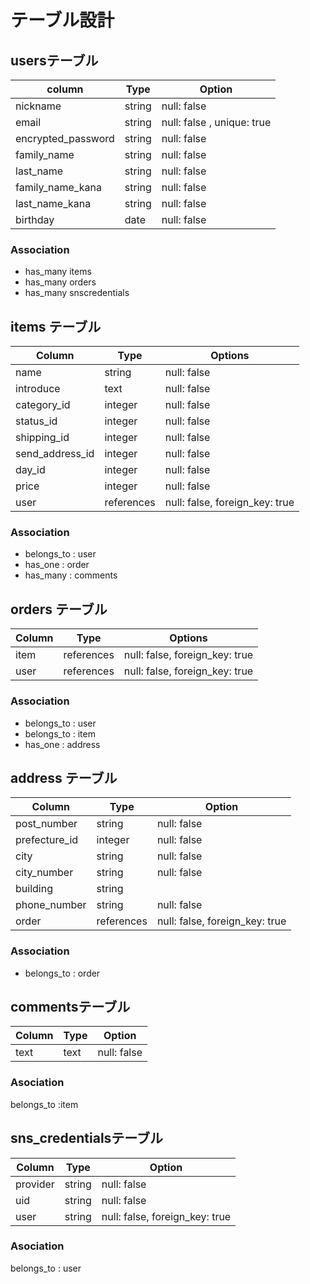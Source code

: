 # テーブル設計

## usersテーブル

| column            |Type    |Option                     |
|-------------------|--------|-------------------------- |
| nickname          |string  |null: false                |
| email             |string  |null: false , unique: true |
| encrypted_password|string  |null: false                |
| family_name       |string  |null: false                |
| last_name         |string  |null: false                |
| family_name_kana  |string  |null: false                |
| last_name_kana    |string  |null: false                |
| birthday          |date    |null: false                |

### Association

- has_many items
- has_many orders
- has_many snscredentials

## items テーブル

| Column          | Type       | Options                        |
| --------------- | ---------- | ------------------------------ |
| name            | string     | null: false                    |
| introduce       | text       | null: false                    |
| category_id     | integer    | null: false                    |
| status_id       | integer    | null: false                    |
| shipping_id     | integer    | null: false                    |
| send_address_id | integer    | null: false                    |
| day_id          | integer    | null: false                    |
| price           | integer    | null: false                    |
| user            | references | null: false, foreign_key: true |

### Association

- belongs_to : user
- has_one    : order
- has_many   : comments

## orders テーブル

| Column | Type       | Options                        |
| ------ | ---------- | ------------------------------ |
| item   | references | null: false, foreign_key: true |
| user   | references | null: false, foreign_key: true |

### Association

- belongs_to : user
- belongs_to : item
- has_one    : address

## address テーブル

| Column          | Type       | Option                         |
| ----------------| ---------- | ------------------------------ |
| post_number     | string     | null: false                    |
| prefecture_id   | integer    | null: false                    |
| city            | string     | null: false                    |
| city_number     | string     | null: false                    |
| building        | string     |                                |  
| phone_number    | string     | null: false                    |
| order           | references | null: false, foreign_key: true |

### Association

- belongs_to : order

## commentsテーブル

| Column   | Type     | Option                         |
| ---------| -------- | ------------------------------ |
| text     | text     | null: false                    |

### Asociation

belongs_to :item

## sns_credentialsテーブル

| Column   | Type     | Option                         |
| ---------| -------- | ------------------------------ |
| provider | string   | null: false                    |
| uid      | string   | null: false                    |
| user     | string   | null: false, foreign_key: true |

### Asociation

belongs_to : user